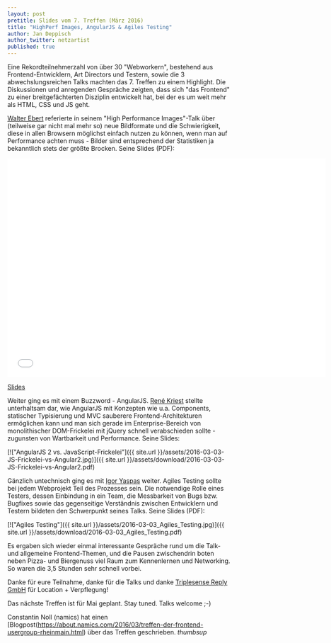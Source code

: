 ```yaml
---
layout: post
pretitle: Slides vom 7. Treffen (März 2016)
title: "HighPerf Images, AngularJS & Agiles Testing"
author: Jan Deppisch
author_twitter: netzartist
published: true
---
```


Eine Rekordteilnehmerzahl von über 30 "Webworkern", bestehend aus Frontend-Entwicklern, Art Directors und Testern, sowie die 3 abwechslungsreichen Talks machten das 7. Treffen zu einem Highlight. Die Diskussionen und anregenden Gespräche zeigten, dass sich "das Frontend" zu einer breitgefächterten Disziplin entwickelt hat, bei der es um weit mehr als HTML, CSS und JS geht. 

[Walter Ebert](https://twitter.com/wltrd) referierte in seinem "High Performance Images"-Talk über (teilweise gar nicht mal mehr so) neue Bildformate und die Schwierigkeit, diese in allen Browsern möglichst einfach nutzen zu können, wenn man auf Performance achten muss - Bilder sind entsprechend der Statistiken ja bekanntlich stets der größte Brocken. Seine Slides (PDF):

<iframe src="//www.slideshare.net/slideshow/embed_code/key/52ZQEo2N4yVZ8" width="720" height="494" scrolling="no" frameborder="0" webkitallowfullscreen mozallowfullscreen allowfullscreen></iframe>

[Slides](http://de.slideshare.net/walterebert/high-performance-images)

Weiter ging es mit einem Buzzword - AngularJS. [René Kriest](https://twitter.com/renekriest) stellte unterhaltsam dar, wie AngularJS mit Konzepten wie u.a. Components, statischer Typisierung und MVC sauberere Frontend-Architekturen ermöglichen kann und man sich gerade im Enterprise-Bereich von monolithischer DOM-Frickelei mit jQuery schnell verabschieden sollte - zugunsten von Wartbarkeit und Performance. Seine Slides:

[!["AngularJS 2 vs. JavaScript-Frickelei"]({{ site.url }}/assets/2016-03-03-JS-Frickelei-vs-Angular2.jpg)]({{ site.url }}/assets/download/2016-03-03-JS-Frickelei-vs-Angular2.pdf)

Gänzlich untechnisch ging es mit [Igor Yaspas](https://twitter.com/igor_yaspas) weiter. Agiles Testing sollte bei jedem Webprojekt Teil des Prozesses sein. Die notwendige Rolle eines Testers, dessen Einbindung in ein Team, die Messbarkeit von Bugs bzw. Bugfixes sowie das gegenseitige Verständnis zwischen Entwicklern und Testern bildeten den Schwerpunkt seines Talks. Seine Slides (PDF):

[!["Agiles Testing"]({{ site.url }}/assets/2016-03-03_Agiles_Testing.jpg)]({{ site.url }}/assets/download/2016-03-03_Agiles_Testing.pdf)

Es ergaben sich wieder einmal interessante Gespräche rund um die Talk- und allgemeine Frontend-Themen, und die Pausen zwischendrin boten neben Pizza- und Biergenuss viel Raum zum Kennenlernen und Networking. So waren die 3,5 Stunden sehr schnell vorbei.

Danke für eure Teilnahme, danke für die Talks und danke [Triplesense Reply GmbH](http://www.triplesense.de) für Location + Verpflegung!

Das nächste Treffen ist für Mai geplant. Stay tuned. Talks welcome ;-)

Constantin Noll (namics) hat einen [Blogpost(https://about.namics.com/2016/03/treffen-der-frontend-usergroup-rheinmain.html) über das Treffen geschrieben. *thumbsup*
